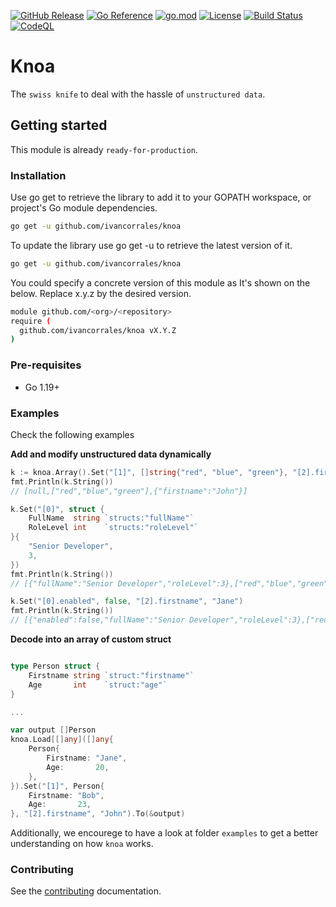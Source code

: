 [![GitHub Release](https://img.shields.io/github/v/release/ivancorrales/knoa)](https://github.com/ivancorrales/knoa/releases)
[![Go Reference](https://pkg.go.dev/badge/github.com/ivancorrales/knoa.svg)](https://pkg.go.dev/github.com/ivancorrales/knoa)
[![go.mod](https://img.shields.io/github/go-mod/go-version/ivancorrales/knoa)](go.mod)
[![License](https://img.shields.io/badge/License-Apache_2.0-blue.svg)](https://img.shields.io/github/license/ivancorrales/knoa)
[![Build Status](https://img.shields.io/github/actions/workflow/status/ivancorrales/knoa/build.yml?branch=main)](https://github.com/ivancorrales/knoa/actions?query=workflow%3ABuild+branch%3Amain)
[![CodeQL](https://github.com/ivancorrales/knoa/actions/workflows/codeql.yml/badge.svg?branch=main)](https://github.com/ivancorrales/knoa/actions/workflows/codeql.yml)

# Knoa

The `swiss knife` to deal with the hassle of `unstructured data`.

## Getting started

This module is already `ready-for-production`.

### Installation

Use go get to retrieve the library to add it to your GOPATH workspace, or project's Go module dependencies.

```bash
go get -u github.com/ivancorrales/knoa
```

To update the library use go get -u to retrieve the latest version of it.

```bash
go get -u github.com/ivancorrales/knoa
```

You could specify a concrete version of this module as It's shown on the below. Replace x.y.z by the desired version.

```bash
module github.com/<org>/<repository>
require ( 
  github.com/ivancorrales/knoa vX.Y.Z
)
```

### Pre-requisites

* Go 1.19+

### Examples

Check the following examples


**Add and modify unstructured data dynamically**

```go
k := knoa.Array().Set("[1]", []string{"red", "blue", "green"}, "[2].firstname", "John")
fmt.Println(k.String())
// [null,["red","blue","green"],{"firstname":"John"}]

k.Set("[0]", struct {
    FullName  string `structs:"fullName"`
    RoleLevel int    `structs:"roleLevel"`
}{
    "Senior Developer",
    3,
})
fmt.Println(k.String())
// [{"fullName":"Senior Developer","roleLevel":3},["red","blue","green"],{"firstname":"John"}]

k.Set("[0].enabled", false, "[2].firstname", "Jane")
fmt.Println(k.String())
// [{"enabled":false,"fullName":"Senior Developer","roleLevel":3},["red","blue","green"],{"firstname":"Jane"}]
```



**Decode into an array of custom struct**
```go

type Person struct {
    Firstname string `struct:"firstname"`
    Age       int    `struct:"age"`
}

...

var output []Person
knoa.Load[[]any]([]any{
    Person{
        Firstname: "Jane",
        Age:       20,
    },
}).Set("[1]", Person{
    Firstname: "Bob",
    Age:       23,
}, "[2].firstname", "John").To(&output)
```


Additionally, we encourege to have a look at folder `examples` to get a better understanding on how `knoa` works.

### Contributing

See the [contributing](https://github.com/ivancorrales/knoa/blob/main/CONTRIBUTING.md) documentation.



